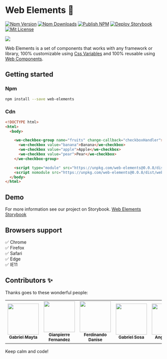 # Web Elements 💎
[![Npm Version](https://img.shields.io/npm/v/web-elements.svg)](https://www.npmjs.com/package/web-elements)
[![Npm Downloads](https://img.shields.io/npm/dm/web-elements.svg)](https://www.npmjs.com/package/web-elements)
[![Publish NPM](https://github.com/guardiani-del-web/web-elements/workflows/Publish%20NPM/badge.svg?branch=master)](https://github.com/guardiani-del-web/web-elements/actions?query=workflow%3A%22Publish+NPM%22)
[![Deploy Storybook](https://github.com/guardiani-del-web/web-elements/workflows/Deploy%20Storybook/badge.svg?branch=master)](https://github.com/guardiani-del-web/web-elements/workflows/Deploy%20Storybook/badge.svg?branch=master)
[![Mit License](https://img.shields.io/npm/l/web-elements.svg)](https://github.com/grandemayta/web-elements/blob/develop/LICENSE)

<img src="./brand/cover.png" />

Web Elements is a set of components that works with any framework or library, 100% customizable using [Css Variables](https://developer.mozilla.org/en-US/docs/Web/CSS/Using_CSS_custom_properties) and 100% reusable using [Web Components](https://developer.mozilla.org/en-US/docs/Web/Web_Components).

## Getting started
### Npm

```sh
npm install --save web-elements
```

### Cdn
```html
<!DOCTYPE html>
<html>
  <body>

    <we-checkbox-group name="fruits" change-callback="checkboxHandler">
      <we-checkbox value="banana">Banana</we-checkbox>
      <we-checkbox value="apple">Apple</we-checkbox>
      <we-checkbox value="pear">Pear</we-checkbox>
    </we-checkbox-group>

    <script type="module" src="https://unpkg.com/web-elements@0.0.8/dist/web-elements/web-elements.esm.js"></script>
    <script nomodule src="https://unpkg.com/web-elements@0.0.8/dist/web-elements/web-elements.js"></script>
  </body>
</html>
```

## Demo
For more information see our project on Storybook.
[Web Elements Storybook](https://web-elements-260917.web.app)

## Browsers support

:white_check_mark: Chrome
<br/>
:white_check_mark: Firefox
<br/>
:white_check_mark: Safari
<br/>
:white_check_mark: Edge
<br/>
:white_check_mark: IE11


## Contributors ✨
Thanks goes to these wonderful people:

<table>
  <tr>
    <td align="center">
      <a href="https://github.com/grandemayta">
        <img src="https://avatars.githubusercontent.com/u/6887120?v=3" width="100px" />
        <br />
        <sub>
          <b>Gabriel Mayta</b>
        </sub>
      </a>
    </td>
    <td align="center">
      <a href="https://github.com/G1anpierre">
        <img src="https://avatars.githubusercontent.com/u/22327132?v=3" width="100px" />
        <br />
        <sub>
          <b>Gianpierre Fernandez</b>
        </sub>
      </a>
    </td>
    <td align="center">
      <a href="https://github.com/fdanise">
        <img src="https://avatars.githubusercontent.com/u/29681015?v=3" width="100px" />
        <br />
        <sub>
          <b>Ferdinando Danise</b>
        </sub>
      </a>
    </td>
    <td align="center">
      <a href="https://github.com/gsosa2000">
        <img src="https://avatars.githubusercontent.com/u/44258309?v=3" width="100px" />
        <br />
        <sub>
          <b>Gabriel Sosa</b>
        </sub>
      </a>
    </td>
    <td align="center">
      <a href="https://github.com/FAngelo94">
        <img src="https://avatars.githubusercontent.com/u/17097656?v=3" width="100px" />
        <br />
        <sub>
          <b>Angelo Falci</b>
        </sub>
      </a>
    </td>
  </tr>
</table>

Keep calm and code!
